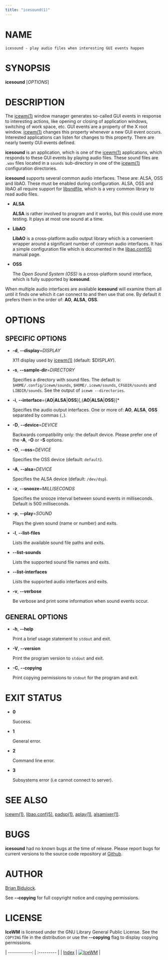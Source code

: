 ```yaml
---
title: "icesound(1)"
---
```

# NAME

    icesound - play audio files when interesting GUI events happen

# SYNOPSIS

**icesound** \[_OPTIONS_\]

# DESCRIPTION

The [icewm(1)](icewm) window manager generates so-called GUI events in
response to interesting actions, like opening or closing of application
windows, switching of work space, etc.  GUI events are a property of the
X root window.  [icewm(1)](icewm) changes this property whenever a new GUI
event occurs.  Interested applications can listen for changes to this
property.  There are nearly twenty GUI events defined.

**icesound** is an application, which is one of the [icewm(1)](icewm)
applications, which responds to these GUI events by playing audio files.
These sound files are `.wav` files located in a `sounds` sub-directory
in one of the [icewm(1)](icewm) configuration directories.

**icesound** supports several common audio interfaces.  These are: ALSA,
OSS and libAO.  These must be enabled during configuration.
ALSA, OSS and libAO all require support for [libsndfile](https://en.wikipedia.org/wiki/Libsndfile), which is a
very common library to read audio files.

- **ALSA**

    **ALSA** is rather involved to program and it works, but this could use
    more testing.  It plays at most one sound at a time.

- **LibAO**

    **LibAO** is a cross-platform audio output library which is a convenient
    wrapper around a significant number of common audio interfaces.  It has
    a simple configuration file which is documented in the [libao.conf(5)](https://manned.org/libao.conf.5)
    manual page.

- **OSS**

    The _Open Sound System (OSS)_ is a cross-platform sound interface,
    which is fully supported by **icesound**.

When multiple audio interfaces are available **icesound** will examine
them all until it finds one which it can connect to and then use that
one. By default it prefers them in the order of: **AO**, **ALSA**, **OSS**.

# OPTIONS

## SPECIFIC OPTIONS

- **-d**, **--display**=_DISPLAY_

    X11 display used by [icewm(1)](icewm) (default: $DISPLAY).

- **-s**, **--sample-dir**=_DIRECTORY_

    Specifies a directory with sound files.  The default is:
    `$HOME/.config/icewm/sounds`, `$HOME/.icewm/sounds`, `CFGDIR/sounds`
    and `LIBDIR/sounds`.  See the output of `icewm --directories`.

- **-i**, **--interface**={**AO**\|**ALSA**\|**OSS**}\[,{**AO**\|**ALSA**\|**OSS**}\]\*

    Specifies the audio output interfaces. One or more of: **AO**,
    **ALSA**, **OSS** separated by commas (`,`).

- **-D**, **--device**=_DEVICE_

    Backwards compatibility only: the default device.
    Please prefer one of the **-A**, **-O** or **-S** options.

- **-O**, **--oss**=_DEVICE_

    Specifies the OSS device (default: `default`).

- **-A**, **--alsa**=_DEVICE_

    Specifies the ALSA device (default: `/dev/dsp`).

- **-z**, **--snooze**=_MILLISECONDS_

    Specifies the snooze interval between sound events
    in milliseconds.  Default is 500 milliseconds.

- **-p**, **--play**=_SOUND_

    Plays the given sound (name or number) and exits.

- **-l**, **--list-files**

    Lists the available sound file paths and exits.

- **--list-sounds**

    Lists the supported sound file names and exits.

- **--list-interfaces**

    Lists the supported audio interfaces and exits.

- **-v**, **--verbose**

    Be verbose and print some information when sound events occur.

## GENERAL OPTIONS

- **-h**, **--help**

    Print a brief usage statement to `stdout` and exit.

- **-V**, **--version**

    Print the program version to `stdout` and exit.

- **-C**, **--copying**

    Print copying permissions to `stdout` for the program and exit.

# EXIT STATUS

- **0**

    Success.

- **1**

    General error.

- **2**

    Command line error.

- **3**

    Subsystems error (i.e cannot connect to server).

# SEE ALSO

[icewm(1)](icewm),
[libao.conf(5)](https://manned.org/libao.conf.5),
[padsp(1)](https://manned.org/padsp.1),
[aplay(1)](https://manned.org/aplay.1),
[alsamixer(1)](https://manned.org/alsamixer.1).

# BUGS

**icesound** had no known bugs at the time of release.  Please report bugs
for current versions to the source code repository at
[Github](https://github.com/bbidulock/icewm/issues).

# AUTHOR

[Brian Bidulock](mailto:bidulock@openss7.org).

See **--copying** for full copyright notice and copying permissions.

# LICENSE

**IceWM** is licensed under the GNU Library General Public License.
See the `COPYING` file in the distribution or use the **--copying** flag
to display copying permissions.

| ------------: | :--------- |
| [Index](/man) | [![IceWM](/images/logom.jpg "ice-wm.org")](https://ice-wm.org "ice-wm.org") |
